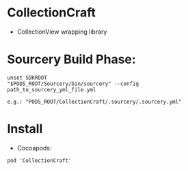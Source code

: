 # CollectionCraft

- CollectionView wrapping library

# Sourcery Build Phase:
```
unset SDKROOT
"$PODS_ROOT/Sourcery/bin/sourcery" --config path_to_sourcery_yml_file.yml

e.g.: "PODS_ROOT/CollectionCraft/.sourcery/.sourcery.yml"
```

# Install

- Cocoapods:
```
pod 'CollectionCraft'
```
